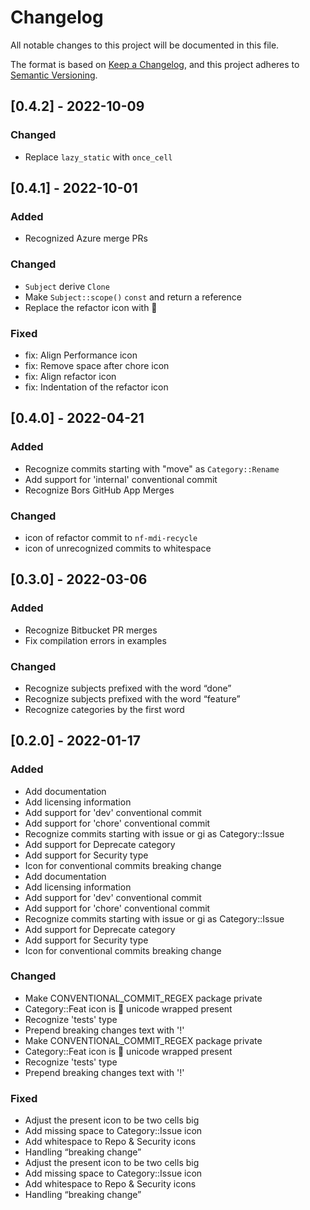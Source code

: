 # Changelog

All notable changes to this project will be documented in this file.

The format is based on [Keep a Changelog](https://keepachangelog.com/en/1.0.0/),
and this project adheres to [Semantic Versioning](https://semver.org/spec/v2.0.0.html).

## [0.4.2] - 2022-10-09

### Changed

- Replace `lazy_static` with `once_cell`

## [0.4.1] - 2022-10-01

### Added

- Recognized Azure merge PRs

### Changed

- `Subject` derive `Clone`
- Make `Subject::scope()` `const` and return a reference
- Replace the refactor icon with 

### Fixed

- fix: Align Performance icon
- fix: Remove space after chore icon
- fix: Align refactor icon
- fix: Indentation of the refactor icon

## [0.4.0] - 2022-04-21

### Added

- Recognize commits starting with "move" as `Category::Rename`
- Add support for 'internal' conventional commit
- Recognize Bors GitHub App Merges

### Changed

- icon of refactor commit to `nf-mdi-recycle`
- icon of unrecognized commits to whitespace

## [0.3.0] - 2022-03-06

### Added

- Recognize Bitbucket PR merges
- Fix compilation errors in examples

### Changed

- Recognize subjects prefixed with the word “done”
- Recognize subjects prefixed with the word “feature”
- Recognize categories by the first word

## [0.2.0] - 2022-01-17

### Added

- Add documentation
- Add licensing information
- Add support for 'dev' conventional commit
- Add support for 'chore' conventional commit
- Recognize commits starting with issue or gi as Category::Issue
- Add support for Deprecate category
- Add support for Security type
- Icon for conventional commits breaking change
- Add documentation
- Add licensing information
- Add support for 'dev' conventional commit
- Add support for 'chore' conventional commit
- Recognize commits starting with issue or gi as Category::Issue
- Add support for Deprecate category
- Add support for Security type
- Icon for conventional commits breaking change

### Changed

- Make CONVENTIONAL_COMMIT_REGEX package private
- Category::Feat icon is 🎁 unicode wrapped present
- Recognize 'tests' type
- Prepend breaking changes text with '!'
- Make CONVENTIONAL_COMMIT_REGEX package private
- Category::Feat icon is 🎁 unicode wrapped present
- Recognize 'tests' type
- Prepend breaking changes text with '!'

### Fixed

- Adjust the present icon to be two cells big
- Add missing space to Category::Issue icon
- Add whitespace to Repo & Security icons
- Handling “breaking change”
- Adjust the present icon to be two cells big
- Add missing space to Category::Issue icon
- Add whitespace to Repo & Security icons
- Handling “breaking change”
